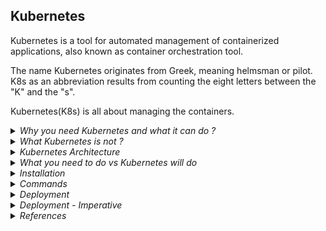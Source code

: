 ## Kubernetes

Kubernetes is a tool for automated management of containerized applications, also known as container orchestration tool.

The name Kubernetes originates from Greek, meaning helmsman or pilot. K8s as an abbreviation results from counting the eight letters between the "K" and the "s".

Kubernetes(K8s) is all about managing the containers.

<details>
<summary><i>Why you need Kubernetes and what it can do ?</i></summary>

Containers are a good way to bundle and run your applications. In a production environment, you need to manage the containers that run the applications and ensure that there is no downtime. For example, if a container goes down, another container needs to start. Wouldn't it be easier if this behavior was handled by a system?

Actually, Kubernetes supports several base container engines, and Docker is just one of them. The two technologies work great together, since `Docker` containers are an efficient way to distribute packaged applications. 

Docker provides a way to encapsulate applications and their dependencies into containers, ensuring consistency across different environments. It simplifies the process of packaging, shipping, and running applications.

While Docker is excellent for containerizing applications, it lacks built-in tools for orchestrating and managing multiple containers in a `distributed environment`. This is where Kubernetes comes in. Kubernetes enables you to automate the deployment, scaling, and operation of application containers. It ensures that containers are deployed in a resilient, scalable, and efficient manner.

Kubernetes provides you with a framework to run distributed systems resiliently. It takes care of scaling and failover for your application, provides deployment patterns, and more.

For example, Kubernetes can easily manage a `canary deployment` for your system. (`canary deployment` refers to a specific deployment strategy in software development and release management. In a canary deployment, a new version of a software application is rolled out to a small subset of users or servers first, before being gradually expanded to a larger audience. This approach is used to test the new version's stability and performance in a real-world environment, and to detect and address any issues or bugs before they affect the entire user base.)

Kubernetes makes deploying your containers, monitoring your applications automatically across multiple servers, and scaling your application as simple as a single command. 

</details>


<details>
<summary><i>What Kubernetes is not ?</i></summary>

Kubernetes is not a traditional, all-inclusive PaaS (Platform as a Service) system. Since Kubernetes operates at the container level rather than at the hardware level, it provides some generally applicable features common to PaaS offerings, such as deployment, scaling, load balancing, and lets users integrate their logging, monitoring, and alerting solutions. However, Kubernetes is not monolithic, and these default solutions are optional and pluggable.

![](images/k8s-what-is-not.png)

</details>

<details>
<summary><i>Kubernetes Architecture</i></summary>

![](images/Kubernetes_architecture.png)

![](images/Kubernetes_architecture4.svg)

![](images/k8s-master-and-worker-node.png)

## Control plane / Master Node (Virtual Machine)

The `master node` is the one that has all the components of the Kubernetes control plane running on it. You can also set up multiple master nodes for `high availability`.

The Kubernetes control plane is the main entry point for administrators and users to manage the various nodes. Operations are issued to it either through HTTP calls or connecting to the machine and running command-line scripts. As the name implies, it controls how Kubernetes interacts with your applications.

![](images/k8s-master-node.png)

### API Server
The API server exposes a REST interface to the Kubernetes cluster. All operations against pods, services, and so forth, are executed programmatically by communicating with the endpoints provided by it.

### Scheduler
The scheduler is responsible for assigning work to the various nodes. It keeps watch over the resource capacity and ensures that a worker node’s performance is within an appropriate threshold.

- Watches for newly created pods with no assigned node, and selects a node for them to run on.

### Controller manager (Kube-controller-manager)
The controller-manager is responsible for making sure that the shared state of the cluster is operating as expected. More accurately, the controller manager oversees various controllers which respond to events (e.g., if a `node goes down`).

### etcd
etcd is a distributed key-value store that Kubernetes uses to store all of its data. It’s a simple database that can be queried to retrieve all of the information about the cluster’s state.

### Cloud-controller-manager

The cloud-controller-manager is a Kubernetes control plane component that embeds cloud-specific control logic. 

- Knows how to talk to the underlying cloud provider (AWS, GCP, Azure, etc) and make use of the services it offers.

## Worker Node (Virtual Machine)

A Kubernetes node manages and runs pods; it’s the machine (whether virtualized or physical) that performs the given work. Just as pods collect individual containers that operate together, a node collects entire pods that function together.

- Its not task specific, it can run totally different containers.
- It is managed by the master node.

![](images/k8s-worker-node.png)

### Kubelet
A Kubelet tracks the state of a pod to ensure that all the containers are running. It provides a `heartbeat` message every few seconds to the control plane. If a replication controller does not receive that message, the node is marked as `unhealthy`.

- It is the agent that runs on each node in the cluster. It makes sure that containers are running in a pod.
- Comunication bwteen master and worker nodes.
- API server is the only component that communicates with the kubelet.

![](images/Kubernetes_architecture3.png)

### Kube proxy
The Kube proxy routes traffic coming into a node from the service. It also handles the routing of traffic between containers on the same node.

- Managed node and pod network communication.

## POD (Container)

A Kubernetes pod is a group of containers, and is the smallest unit that Kubernetes administers. Pods have a single IP address that is applied to every container within the pod. Containers in a pod share the same resources such as memory and storage. 

Pods are ephemeral, which means that they are not designed to be persistent. If a pod is deleted, its IP address is released and the pod is not restarted. Pods are designed to be created, used, and discarded.

Kubernetes doesn’t treat its pods as unique, long-running instances; if a pod encounters an issue and dies, it’s Kubernetes job to replace it so that the application doesn’t experience any downtime.

pod executes the containers in it. i.e. just running the `docker run` command.

## Kubernetes Cluster

A cluster is all of the above components put together as a single unit.

![](images/Kubernetes_architecture1.webp)

## kubectl (Kubernetes CLI)

kubectl is a command-line tool that allows you to run commands against Kubernetes clusters. You can use kubectl to deploy applications, inspect and manage cluster resources, and view logs.



</details>

<details>
<summary><i>What you need to do vs Kubernetes will do</i></summary>

| What you need to do | What Kubernetes will do |
| --- | --- |
| Creates Cluster & Node Instances (Worker + Master Noes) | Create your Objects (pods) and manage them |
| Setup API Server, Kubelet and other Kubernetes services / Software on Nodes | Monitor pods and re-create them, Scale pods etc|
| Create other (cloud) resources like Load Balancer, Storage etc | Utlizes the provided (cloud) resources to apply your configuration / goals |

</details>


<details>
<summary><i>Installation</i></summary>

## Install kubectl

https://kubernetes.io/docs/tasks/tools/

</details>


<details>
<summary><i>Commands</i></summary>

```
kubectl version --client

Client Version: v1.29.1
Kustomize Version: v5.0.4-0.20230601165947-6ce0bf390ce3
```

**`minikube start` (i.e. Minikube with the Docker driver)**

-  It initializes and starts a single-node Kubernetes cluster.
-  Minikube can use various virtualization drivers such as VirtualBox, VMware, HyperKit, KVM, etc., to create a virtual machine (VM) that will host the Kubernetes cluster. If a VM is used, minikube start will create and configure the VM to run the Kubernetes components.
-  By default, Minikube uses the Docker driver. If you have Docker installed and running, you can use it to start Minikube.
-  With the Docker `driver`, Minikube provides a lightweight way to run a local Kubernetes cluster by leveraging Docker containers.
-  Pull Kubernetes Images: Minikube pulls the necessary Docker images for the specific version of Kubernetes that you are running. These images include the control plane components (API server, controller manager, scheduler) and other components required for running a Kubernetes cluster.
-  Containerized Kubernetes Components: when using Minikube with the Docker driver, the Kubernetes components (control plane and node) run within Docker containers, but not necessarily as separate containers for each component. Instead, the components run as processes within the same Docker containers. This setup is more compact and suitable for local development environments.
-  Networking Configuration: Minikube configures the networking for the cluster, ensuring that the containers can communicate with each other. It sets up a local DNS to enable service discovery within the cluster.
-  Kubeconfig Configuration: Minikube updates your kubectl configuration (kubeconfig) to point to the newly created cluster. This ensures that when you run kubectl commands, they interact with the local Minikube cluster.

**NOTE**
- Before running the above command, make sure `docker` is running.
  
```
minikube start

😄  minikube v1.26.0 on Darwin 13.4.1 (arm64)
✨  Using the docker driver based on existing profile
👍  Starting control plane node minikube in cluster minikube
🚜  Pulling base image ...
🔄  Restarting existing docker container for "minikube" ...
🐳  Preparing Kubernetes v1.24.1 on Docker 20.10.17 ...
🔎  Verifying Kubernetes components...
    ▪ Using image gcr.io/k8s-minikube/storage-provisioner:v5
🌟  Enabled addons: storage-provisioner, default-storageclass

❗  /usr/local/bin/kubectl is version 1.29.1, which may have incompatibilites with Kubernetes 1.24.1.
    ▪ Want kubectl v1.24.1? Try 'minikube kubectl -- get pods -A'
🏄  Done! kubectl is now configured to use "minikube" cluster and "default" namespace by default

```

```
docker ps

CONTAINER ID   IMAGE                                 COMMAND                  CREATED        STATUS         PORTS                                                                                                                        NAMES
329a3d2451de   gcr.io/k8s-minikube/kicbase:v0.0.32   "/usr/local/bin/entr…"   3 months ago   Up 2 minutes   0.0.0.0:59487->22/tcp, 0.0.0.0:59490->2376/tcp, 0.0.0.0:59492->5000/tcp, 0.0.0.0:59493->8443/tcp, 0.0.0.0:59491->32443/tcp   minikube

```

```
kubectl cluster-info

Kubernetes control plane is running at https://127.0.0.1:59493
CoreDNS is running at https://127.0.0.1:59493/api/v1/namespaces/kube-system/services/kube-dns:dns/proxy

To further debug and diagnose cluster problems, use 'kubectl cluster-info dump'.
```


```
minikube status

minikube
type: Control Plane
host: Running
kubelet: Running
apiserver: Running
kubeconfig: Configured
```

```
minikube dashboard
🔌  Enabling dashboard ...
    ▪ Using image kubernetesui/dashboard:v2.6.0
    ▪ Using image kubernetesui/metrics-scraper:v1.0.8
🤔  Verifying dashboard health ...
🚀  Launching proxy ...
🤔  Verifying proxy health ...
🎉  Opening http://127.0.0.1:62368/api/v1/namespaces/kubernetes-dashboard/services/http:kubernetes-dashboard:/proxy/ in your default browser...

```

</details>


<details>
<summary><i>Deployment</i></summary>

- A `deployment` is a Kubernetes `object` that defines how to create and update instances of your application.

## POD Object

A `pod` is a Kubernetes `object` that represents a group of one or more application containers (such as Docker or rkt), and some shared resources for those containers. Those resources include:

  - Shared storage, as Volumes
  - Networking, as a unique cluster IP address
  - Information about how to run each container, such as the container image version or specific ports to use
  - A pod is the basic building block of Kubernetes–the smallest and simplest unit in the Kubernetes object model that you create or deploy. A pod represents a running process on your cluster.

![](images/kubectl-pod-object.png)

## Deployment Object

A `deployment` is a Kubernetes `object` that defines how to create and update instances of your application. Once you’ve created a deployment, the Kubernetes master schedules mentioned application instances onto individual Nodes in the cluster. Once the application instances are created, a Kubernetes Deployment Controller continuously monitors those instances. If the Node hosting an instance goes down or is deleted, the Deployment controller replaces the instance with an instance on another Node in the cluster. This provides a self-healing mechanism to address machine failure or maintenance.

![](images/kubectl-deployment-object.png)

</details>

<details>
<summary><i>Deployment - Imperative</i></summary>

<details>
<summary><i>Deployment - Create</i></summary>

## STEP #1: Create a simple Docker image

[Simple NodeJS Docker Application](./sample-nodejs-app/Readme.md)

## STEP #2: Create a Deployment

```
docker images
REPOSITORY                                                                  TAG         IMAGE ID       CREATED          SIZE
nodejs-app                                                                  latest      f9d5cd5a0171   26 minutes ago   861MB

kubectl create deployment first-app --image=nodejs-app

deployment.apps/first-app created
```

```
kubectl get deployments 
NAME        READY   UP-TO-DATE   AVAILABLE   AGE
first-app   0/1     1            0           3m13s

kubectl get pods
NAME                         READY   STATUS             RESTARTS   AGE
first-app-7748f564d4-fx6fs   0/1     ImagePullBackOff   0          3m39s
```

kubectl was unable to find the image locally, so it tried to download the image from a remote repository. However, the image was not found in the remote repository either, so the pod is stuck in the ImagePullBackOff state.

```
kubectl delete deployment first-app

deployment.apps "first-app" deleted
```

## STEP #3: Push Docker Image to Docker Hub

```
docker login

docker tag nodejs-app <docker-hub-username>/nodejs-app

docker push <docker-hub-username>/nodejs-app
```

## STEP #4: Create a Deployment with a valid image

``` 
kubectl create deployment first-app --image=<docker-hub-username>/nodejs-app

kubectl get pods
NAME                         READY   STATUS              RESTARTS   AGE
first-app-675d7b94f6-zhfq2   0/1     ContainerCreating   0          4s

kubectl get pods
NAME                         READY   STATUS    RESTARTS   AGE
first-app-675d7b94f6-zhfq2   1/1     Running   0          29s

kubectl get deployments 
NAME        READY   UP-TO-DATE   AVAILABLE   AGE
first-app   1/1     1            1           92s
```

```
minikube dashboard
```

![](images/kubectl-create.png)

## Service Object

A `service` is a Kubernetes `object` that exposes an application running on a set of Pods as a network service.

![](images/kubectl-service-object.png)

## STEP #5: Create a Service (Expose a deployment with a service)

```
kubectl get services
NAME         TYPE        CLUSTER-IP   EXTERNAL-IP   PORT(S)   AGE
kubernetes   ClusterIP   10.96.0.1    <none>        443/TCP   97d
```

Above `kubernetes` service is created by default when you create a cluster. It is used by the internal components of Kubernetes, and is not meant to be used by applications running on the cluster.


```
kubectl expose deployment first-app --type=LoadBalancer --port=8181

service/first-app exposed
```

```
kubectl get services

NAME         TYPE           CLUSTER-IP       EXTERNAL-IP   PORT(S)          AGE
first-app    LoadBalancer   10.109.121.166   <pending>     8181:32446/TCP   15s
kubernetes   ClusterIP      10.96.0.1        <none>        443/TCP          97d

```

If we would have created the cluster on a cloud provider like AWS, Azure, GCP etc, then the `EXTERNAL-IP` would have been assigned by the cloud provider. Since we are using `minikube`, EXTENAL-IP is always `<pending>`.

```
minikube service first-app


|-----------|---------------|-------------|---------------------------|
| NAMESPACE |     NAME      | TARGET PORT |            URL            |
|-----------|---------------|-------------|---------------------------|
| default   | first-app |        8181     | http://192.168.49.2:32446 |
|-----------|---------------|-------------|---------------------------|
🏃  Starting tunnel for service first-app-new.
|-----------|---------------|-------------|------------------------|
| NAMESPACE |     NAME      | TARGET PORT |          URL           |
|-----------|---------------|-------------|------------------------|
| default   | first-app     |             | http://127.0.0.1:49421 |
|-----------|---------------|-------------|------------------------|
🎉  Opening service default/first-app-new in default browser...
❗  Because you are using a Docker driver on darwin, the terminal needs to be open to run it.

```

Browser will open with the URL `http://127.0.0.1:49421/` and you will see the output of the application.

- When you expose a deployment with the LoadBalancer type, Minikube simulates the behavior of an external load balancer. However, since Minikube runs on a local environment, it doesn't have access to external load balancers.

- Minikube starts a `tunnel` to expose the specified service to your local machine. The tunnel allows you to access the service as if it were running locally on your computer. This is especially useful when working with `services of type LoadBalancer` in a Minikube environment.

- Keep in mind that this behavior is specific to Minikube, and in a production environment, you would typically have an external load balancer handling the traffic to services of type LoadBalancer.

## STEP #6: Scale the application

```
kubectl scale deployment first-app --replicas=3

deployment.apps/first-app scaled
```

```
kubectl get pods
NAME                         READY   STATUS    RESTARTS      AGE
first-app-675d7b94f6-nwkf8   1/1     Running   0             11s
first-app-675d7b94f6-vwzw5   1/1     Running   0             11s
first-app-675d7b94f6-zhfq2   1/1     Running   3 (16m ago)   4h57m
```


</details>

<details>
<summary><i>Deployment - Update</i></summary>

## STEP #1: Update the application

```
docker build -t <docker-hub-username>/nodejs-app .

docker push <docker-hub-username>/nodejs-app
```

## STEP #2: Update the deployment

```
kubectl set image deployment/first-app nodejs-app=<docker-hub-username>/nodejs-app

deployment.apps/first-app image updated
```

- kubectl set image: This is the main command to set the image of a container in a Kubernetes Deployment or ReplicaSet.

- deployment/first-app: Specifies the resource type (Deployment) and the name of the deployment, in this case, "first-app." This indicates which deployment should be updated.

- nodejs-app=<docker-hub-username>/nodejs-app: This part specifies the name of the container (nodejs-app) in the deployment that you want to update and the new image to use. Replace <docker-hub-username> with your actual Docker Hub username.

### How to get correct container name in the pod?

```
kubectl get pods first-app-585c76f569-frghx -o jsonpath='{.spec.containers[*].name}'

nodejs-app
```

we can see see the same on the dashboard as well.

![](images/k8s-dashboard-pods-container.png)

**NOTE:**
- Here It won't work if you use the same image name. You need to use a different image name. Otherwise, Kubernetes will not detect any changes and will not update the deployment.
- Hence, we have used the same image name with a different tag.

```
docker build -t <docker-hub-username>/nodejs-app:v2 .

docker push <docker-hub-username>/nodejs-app:v2
```

```
kubectl set image deployment/first-app nodejs-app=<docker-hub-username>/nodejs-app:v2

deployment.apps/first-app image updated
```

Monitor the rollout status

```
kubectl rollout status deployment/first-app

deployment "first-app" successfully rolled out
```

</details>

<details>
<summary><i>Deployment - Rollback</i></summary>

## STEP #1: Update the application with a WRONG image

```
kubectl set image deployment/first-app nodejs-app=kmathotatech/nodejs-app:2

deployment.apps/first-app image updated
```

```
kubectl rollout status deployment/first-app

Waiting for deployment "first-app" rollout to finish: 1 old replicas are pending termination...
```

Here deployment is failed as it was not able to pull the image.


```
kubectl get pods

NAME                         READY   STATUS             RESTARTS      AGE
first-app-585c76f569-frghx   1/1     Running            1 (31m ago)   20h
first-app-5b47c6867b-g5cvm   0/1     ImagePullBackOff   0             4m17s
```

## STEP#2  : Rollback the deployment

```
kubectl rollout undo deployment/first-app

deployment.apps/first-app rolled back
```

```
kubectl get pods

NAME                         READY   STATUS    RESTARTS      AGE
first-app-585c76f569-frghx   1/1     Running   1 (36m ago)   20h
```

```
kubectl rollout status deployment/first-app

deployment "first-app" successfully rolled out
```

## STEP#3 : Rollback to a specific revision

```
kubectl rollout history deployment/first-app

deployment.apps/first-app 
REVISION  CHANGE-CAUSE
1         <none>
3         <none>
4         <none>
```

```
kubectl rollout history deployment/first-app --revision=1

deployment.apps/first-app with revision #1
Pod Template:
  Labels:	app=first-app
	pod-template-hash=675d7b94f6
  Containers:
   nodejs-app:
    Image:	kmathotatech/nodejs-app
    Port:	<none>
    Host Port:	<none>
    Environment:	<none>
    Mounts:	<none>
  Volumes:	<none>
```

## STEP$4 : Rollback to a specific revision

```
kubectl rollout undo deployment/first-app --to-revision=1

deployment.apps/first-app rolled back
```

</details>

<details>
<summary><i>Deployment - Delete</i></summary>

## STEP #1: Delete the service

```
kubectl delete service first-app

service "first-app" deleted
```

```
kubectl get services 

NAME         TYPE        CLUSTER-IP   EXTERNAL-IP   PORT(S)   AGE
kubernetes   ClusterIP   10.96.0.1    <none>        443/TCP   98d
```

## STEP #2: Delete the deployment
```
kubectl delete deployment first-app

deployment.apps "first-app" deleted
```

</details>

</details>

<details>
<summary><i>References</i></summary>

Kubernetes Tutorials

https://www.aquasec.com/cloud-native-academy/kubernetes-101/kubernetes-tutorials-2/

</details>


